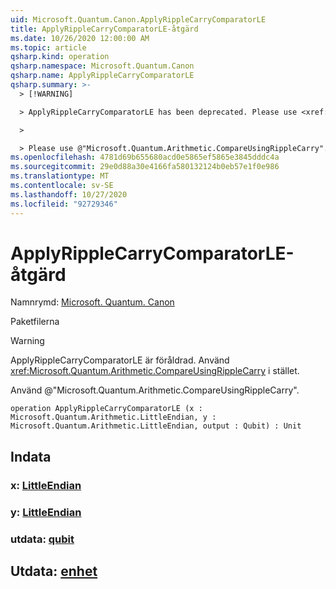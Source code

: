 ```yaml
---
uid: Microsoft.Quantum.Canon.ApplyRippleCarryComparatorLE
title: ApplyRippleCarryComparatorLE-åtgärd
ms.date: 10/26/2020 12:00:00 AM
ms.topic: article
qsharp.kind: operation
qsharp.namespace: Microsoft.Quantum.Canon
qsharp.name: ApplyRippleCarryComparatorLE
qsharp.summary: >-
  > [!WARNING]

  > ApplyRippleCarryComparatorLE has been deprecated. Please use <xref:Microsoft.Quantum.Arithmetic.CompareUsingRippleCarry> instead.

  >

  > Please use @"Microsoft.Quantum.Arithmetic.CompareUsingRippleCarry".
ms.openlocfilehash: 4781d69b655680acd0e5865ef5865e3845dddc4a
ms.sourcegitcommit: 29e0d88a30e4166fa580132124b0eb57e1f0e986
ms.translationtype: MT
ms.contentlocale: sv-SE
ms.lasthandoff: 10/27/2020
ms.locfileid: "92729346"
---
```

# <a name="applyripplecarrycomparatorle-operation"></a>ApplyRippleCarryComparatorLE-åtgärd

Namnrymd: [Microsoft. Quantum. Canon](xref:Microsoft.Quantum.Canon)

Paketfilerna [](https://nuget.org/packages/)


> [!WARNING]
> ApplyRippleCarryComparatorLE är föråldrad. Använd <xref:Microsoft.Quantum.Arithmetic.CompareUsingRippleCarry> i stället.
>
> Använd @"Microsoft.Quantum.Arithmetic.CompareUsingRippleCarry".



```qsharp
operation ApplyRippleCarryComparatorLE (x : Microsoft.Quantum.Arithmetic.LittleEndian, y : Microsoft.Quantum.Arithmetic.LittleEndian, output : Qubit) : Unit
```


## <a name="input"></a>Indata

### <a name="x--littleendian"></a>x: [LittleEndian](xref:Microsoft.Quantum.Arithmetic.LittleEndian)




### <a name="y--littleendian"></a>y: [LittleEndian](xref:Microsoft.Quantum.Arithmetic.LittleEndian)




### <a name="output--qubit"></a>utdata: [qubit](xref:microsoft.quantum.lang-ref.qubit)





## <a name="output--unit"></a>Utdata: [enhet](xref:microsoft.quantum.lang-ref.unit)

